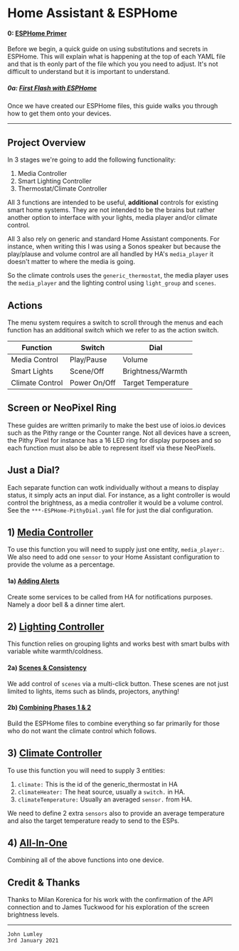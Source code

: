 # Home Assistant & ESPHome

#### 0: [ESPHome Primer](https://github.com/ioios-io/demos/tree/main/Home%20Assistant%20with%20ESPHome/0.%20ESPHome%20Primer)
Before we begin, a quick guide on using substitutions and secrets in ESPHome. This will explain what is happening at the top of each YAML file and that is th eonly part of the file which you you need to adjust. It's not difficult to understand but it is important to understand.
##### 0a: [First Flash with ESPHome](https://github.com/ioios-io/demos/tree/main/Home%20Assistant%20with%20ESPHome/0a.%20First%20Flash%20with%20ESPHome)
Once we have created our ESPHome files, this guide walks you through how to get them onto your devices.

___

## Project Overview
In 3 stages we're going to add the following functionality:
1) Media Controller
2) Smart Lighting Controller
3) Thermostat/Climate Controller

All 3 functions are intended to be useful, **additional** controls for existing smart home systems. They are not intended to be the brains but rather another option to interface with your lights, media player and/or climate control.

All 3 also rely on generic and standard Home Assistant components. For instance, when writing this I was using a Sonos speaker but because the play/plause and volume control are all handled by HA's `media_player` it doesn't matter to where the media is going.

So the climate controls uses the `generic_thermostat`, the media player uses the `media_player` and the lighting control using `light_group` and `scenes`.

## Actions
The menu system requires a switch to scroll through the menus and each function has an additional switch which we refer to as the action switch.

| Function        | Switch       | Dial               |
| --------------- |--------------| -------------------|
| Media Control   | Play/Pause   | Volume             |
| Smart Lights    | Scene/Off    | Brightness/Warmth  |
| Climate Control | Power On/Off | Target Temperature |


## Screen or NeoPixel Ring
These guides are written primarily to make the best use of ioios.io devices such as the Pithy range or the Counter range. Not all devices have a screen, the Pithy Pixel for instance has a 16 LED ring for display purposes and so each function must also be able to represent itself via these NeoPixels.

## Just a Dial?
Each separate function can wotk individually without a means to display status, it simply acts an input dial. For instance, as a light controller is would control the brightness, as a media controller it would be a volume control.
See the `***-ESPHome-PithyDial.yaml` file for just the dial configuration.

## 1) [Media Controller](https://github.com/ioios-io/demos/tree/main/Home%20Assistant%20with%20ESPHome/1.%20Media%20Control)
To use this function you will need to supply just one entity, `media_player:`. We also need to add one `sensor` to your Home Assistant configuration to provide the volume as a percentage.
#### 1a) [Adding Alerts](https://github.com/ioios-io/demos/tree/main/Home%20Assistant%20with%20ESPHome/1a.%20Adding%20Alerts)
Create some services to be called from HA for notifications purposes. Namely a door bell & a dinner time alert.
## 2) [Lighting Controller](https://github.com/ioios-io/demos/tree/main/Home%20Assistant%20with%20ESPHome/2.%20Lighting%20Control)
This function relies on grouping lights and works best with smart bulbs with variable white warmth/coldness.
#### 2a) [Scenes & Consistency](https://github.com/ioios-io/demos/tree/main/Home%20Assistant%20with%20ESPHome/2a.%20Scenes%20%26%20Consistency)
We add control of `scenes` via a multi-click button. These scenes are not just limited to lights, items such as blinds, projectors, anything!
#### 2b) [Combining Phases 1 & 2](https://github.com/ioios-io/demos/tree/main/Home%20Assistant%20with%20ESPHome/2b.%20Lights%20and%20Media%20Combined)
Build the ESPHome files to combine everything so far primarily for those who do not want the climate control which follows.
## 3) [Climate Controller](https://github.com/ioios-io/demos/tree/main/Home%20Assistant%20with%20ESPHome/3.%20Climate%20Control)
To use this function you will need to supply 3 entities:
1) `climate:` This is the id of the generic_thermostat in HA
2) `climateHeater:` The heat source, usually a `switch.` in HA.
3) `climateTemperature:` Usually an averaged `sensor.` from HA.

We need to define 2 extra `sensors` also to provide an average temperature and also the target temperature ready to send to the ESPs.

## 4) [All-In-One](https://github.com/ioios-io/demos/tree/main/Home%20Assistant%20with%20ESPHome/4.%20All-In-One)
Combining all of the above functions into one device.


## Credit & Thanks
Thanks to Milan Korenica for his work with the confirmation of the API connection and to James Tuckwood for his exploration of the screen brightness levels.
___

```
John Lumley
3rd January 2021
```